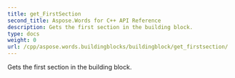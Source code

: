 ```yaml
---
title: get_FirstSection
second_title: Aspose.Words for C++ API Reference
description: Gets the first section in the building block. 
type: docs
weight: 0
url: /cpp/aspose.words.buildingblocks/buildingblock/get_firstsection/
---
```


Gets the first section in the building block. 

